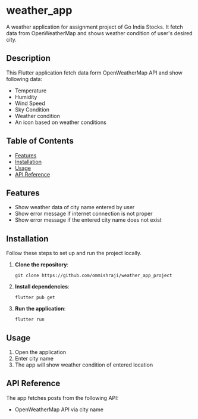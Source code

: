 # weather_app

A weather application for assignment project of Go India Stocks. It fetch data from OpenWeatherMap and shows weather condition of user's desired city.

## Description

This Flutter application fetch data form OpenWeatherMap API and show following data:
- Temperature
- Humidity
- Wind Speed
- Sky Condition
- Weather condition
- An icon based on weather conditions

## Table of Contents

- [Features](#features)
- [Installation](#installation)
- [Usage](#usage)
- [API Reference](#api-reference)


## Features

- Show weather data of city name entered by user
- Show error message if internet connection is not proper
- Show error message if the entered city name does not exist


## Installation

Follow these steps to set up and run the project locally.

1. **Clone the repository**:
    ```
    git clone https://github.com/ommishraji/weather_app_project
    ```

2. **Install dependencies**:
    ```
    flutter pub get
    ```

3. **Run the application**:
    ```
    flutter run
    ```

## Usage

1. Open the application
2. Enter city name
3. The app will show weather condition of entered location

## API Reference

The app fetches posts from the following API:
- OpenWeatherMap API via city name